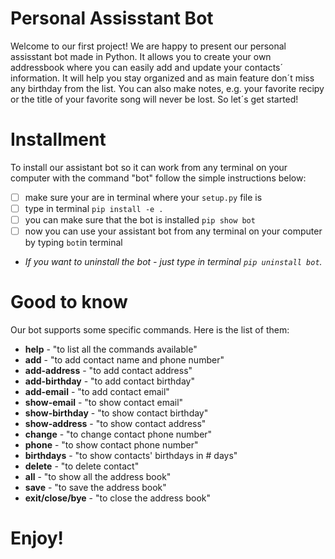 # Personal Assisstant Bot 
Welcome to our first project! We are happy to present our personal assisstant bot made in Python. It allows you to create your own addressbook where you can easily add and update your contacts´ information. It will help you stay organized and as main feature don´t miss any birthday from the list. You can also make notes, e.g. your favorite recipy or the title of your favorite song will never be lost. So let´s get started!
# Installment
To install our assistant bot so it can work from any terminal on your computer with the command "bot" follow the simple instructions below:

 - [ ] make sure your are in terminal where your `setup.py` file is
 - [ ] type in terminal `pip install -e .`
 - [ ] you can make sure that the bot is installed `pip show bot`
 - [ ] now you can use your assistant bot from any terminal on your computer by typing `bot`in terminal
 - *If you want to uninstall the bot - just type in terminal `pip uninstall bot`.*
# Good to know
Our bot supports some specific commands. Here is the list of them:

 - **help** - "to list all the commands available"
 - **add** - "to add contact name and phone number"
 - **add-address** - "to add contact address"
 - **add-birthday** - "to add contact birthday"
 - **add-email** - "to add contact email"
 - **show-email** - "to show contact email"
 - **show-birthday** - "to show contact birthday"
 - **show-address** - "to show contact address"
 - **change** - "to change contact phone number"
 - **phone** - "to show contact phone number"
 - **birthdays** - "to show contacts' birthdays in # days"
 - **delete** - "to delete contact"
 - **all** - "to show all the address book"
 - **save** - "to save the address book"
 - **exit/close/bye** - "to close the address book"
# Enjoy!



